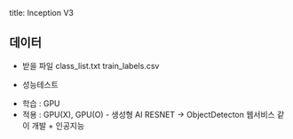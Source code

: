 title: Inception V3

## 데이터
[](https://www.kaggle.com/code/iambashar/food-250-inception-v3/data)

[](https://github.com/karansikka1/iFood_2019?tab=readme-ov-file)


* 받을 파일
class_list.txt
train_labels.csv

* 성능테스트
- 학습 : GPU
- 적용 : GPU(X), GPU(O) - 생성형 AI 
RESNET -> ObjectDetecton 웹서비스 같이 개발 + 인공지능




